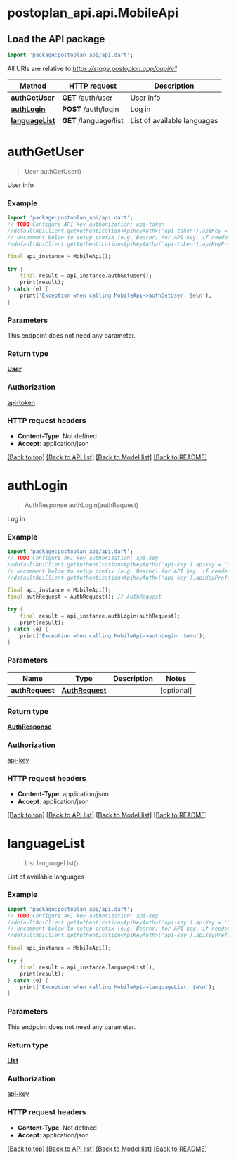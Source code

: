 # postoplan_api.api.MobileApi

## Load the API package
```dart
import 'package:postoplan_api/api.dart';
```

All URIs are relative to *https://stage.postoplan.app/oapi/v1*

Method | HTTP request | Description
------------- | ------------- | -------------
[**authGetUser**](MobileApi.md#authgetuser) | **GET** /auth/user | User info
[**authLogin**](MobileApi.md#authlogin) | **POST** /auth/login | Log in
[**languageList**](MobileApi.md#languagelist) | **GET** /language/list | List of available languages


# **authGetUser**
> User authGetUser()

User info

### Example 
```dart
import 'package:postoplan_api/api.dart';
// TODO Configure API key authorization: api-token
//defaultApiClient.getAuthentication<ApiKeyAuth>('api-token').apiKey = 'YOUR_API_KEY';
// uncomment below to setup prefix (e.g. Bearer) for API key, if needed
//defaultApiClient.getAuthentication<ApiKeyAuth>('api-token').apiKeyPrefix = 'Bearer';

final api_instance = MobileApi();

try { 
    final result = api_instance.authGetUser();
    print(result);
} catch (e) {
    print('Exception when calling MobileApi->authGetUser: $e\n');
}
```

### Parameters
This endpoint does not need any parameter.

### Return type

[**User**](User.md)

### Authorization

[api-token](../README.md#api-token)

### HTTP request headers

 - **Content-Type**: Not defined
 - **Accept**: application/json

[[Back to top]](#) [[Back to API list]](../README.md#documentation-for-api-endpoints) [[Back to Model list]](../README.md#documentation-for-models) [[Back to README]](../README.md)

# **authLogin**
> AuthResponse authLogin(authRequest)

Log in

### Example 
```dart
import 'package:postoplan_api/api.dart';
// TODO Configure API key authorization: api-key
//defaultApiClient.getAuthentication<ApiKeyAuth>('api-key').apiKey = 'YOUR_API_KEY';
// uncomment below to setup prefix (e.g. Bearer) for API key, if needed
//defaultApiClient.getAuthentication<ApiKeyAuth>('api-key').apiKeyPrefix = 'Bearer';

final api_instance = MobileApi();
final authRequest = AuthRequest(); // AuthRequest | 

try { 
    final result = api_instance.authLogin(authRequest);
    print(result);
} catch (e) {
    print('Exception when calling MobileApi->authLogin: $e\n');
}
```

### Parameters

Name | Type | Description  | Notes
------------- | ------------- | ------------- | -------------
 **authRequest** | [**AuthRequest**](AuthRequest.md)|  | [optional] 

### Return type

[**AuthResponse**](AuthResponse.md)

### Authorization

[api-key](../README.md#api-key)

### HTTP request headers

 - **Content-Type**: application/json
 - **Accept**: application/json

[[Back to top]](#) [[Back to API list]](../README.md#documentation-for-api-endpoints) [[Back to Model list]](../README.md#documentation-for-models) [[Back to README]](../README.md)

# **languageList**
> List<Language> languageList()

List of available languages

### Example 
```dart
import 'package:postoplan_api/api.dart';
// TODO Configure API key authorization: api-key
//defaultApiClient.getAuthentication<ApiKeyAuth>('api-key').apiKey = 'YOUR_API_KEY';
// uncomment below to setup prefix (e.g. Bearer) for API key, if needed
//defaultApiClient.getAuthentication<ApiKeyAuth>('api-key').apiKeyPrefix = 'Bearer';

final api_instance = MobileApi();

try { 
    final result = api_instance.languageList();
    print(result);
} catch (e) {
    print('Exception when calling MobileApi->languageList: $e\n');
}
```

### Parameters
This endpoint does not need any parameter.

### Return type

[**List<Language>**](Language.md)

### Authorization

[api-key](../README.md#api-key)

### HTTP request headers

 - **Content-Type**: Not defined
 - **Accept**: application/json

[[Back to top]](#) [[Back to API list]](../README.md#documentation-for-api-endpoints) [[Back to Model list]](../README.md#documentation-for-models) [[Back to README]](../README.md)


